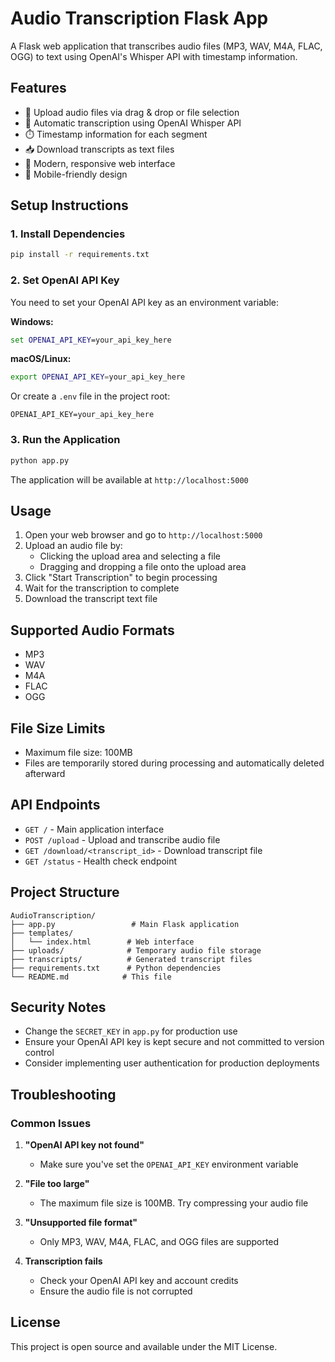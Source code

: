 # Audio Transcription Flask App

A Flask web application that transcribes audio files (MP3, WAV, M4A, FLAC, OGG) to text using OpenAI's Whisper API with timestamp information.

## Features

- 🎵 Upload audio files via drag & drop or file selection
- 🤖 Automatic transcription using OpenAI Whisper API
- ⏱️ Timestamp information for each segment
- 📥 Download transcripts as text files
- 🎨 Modern, responsive web interface
- 📱 Mobile-friendly design

## Setup Instructions

### 1. Install Dependencies

```bash
pip install -r requirements.txt
```

### 2. Set OpenAI API Key

You need to set your OpenAI API key as an environment variable:

**Windows:**
```cmd
set OPENAI_API_KEY=your_api_key_here
```

**macOS/Linux:**
```bash
export OPENAI_API_KEY=your_api_key_here
```

Or create a `.env` file in the project root:
```
OPENAI_API_KEY=your_api_key_here
```

### 3. Run the Application

```bash
python app.py
```

The application will be available at `http://localhost:5000`

## Usage

1. Open your web browser and go to `http://localhost:5000`
2. Upload an audio file by:
   - Clicking the upload area and selecting a file
   - Dragging and dropping a file onto the upload area
3. Click "Start Transcription" to begin processing
4. Wait for the transcription to complete
5. Download the transcript text file

## Supported Audio Formats

- MP3
- WAV
- M4A
- FLAC
- OGG

## File Size Limits

- Maximum file size: 100MB
- Files are temporarily stored during processing and automatically deleted afterward

## API Endpoints

- `GET /` - Main application interface
- `POST /upload` - Upload and transcribe audio file
- `GET /download/<transcript_id>` - Download transcript file
- `GET /status` - Health check endpoint

## Project Structure

```
AudioTranscription/
├── app.py                 # Main Flask application
├── templates/
│   └── index.html        # Web interface
├── uploads/              # Temporary audio file storage
├── transcripts/          # Generated transcript files
├── requirements.txt      # Python dependencies
└── README.md            # This file
```

## Security Notes

- Change the `SECRET_KEY` in `app.py` for production use
- Ensure your OpenAI API key is kept secure and not committed to version control
- Consider implementing user authentication for production deployments

## Troubleshooting

### Common Issues

1. **"OpenAI API key not found"**
   - Make sure you've set the `OPENAI_API_KEY` environment variable

2. **"File too large"**
   - The maximum file size is 100MB. Try compressing your audio file

3. **"Unsupported file format"**
   - Only MP3, WAV, M4A, FLAC, and OGG files are supported

4. **Transcription fails**
   - Check your OpenAI API key and account credits
   - Ensure the audio file is not corrupted

## License

This project is open source and available under the MIT License.
